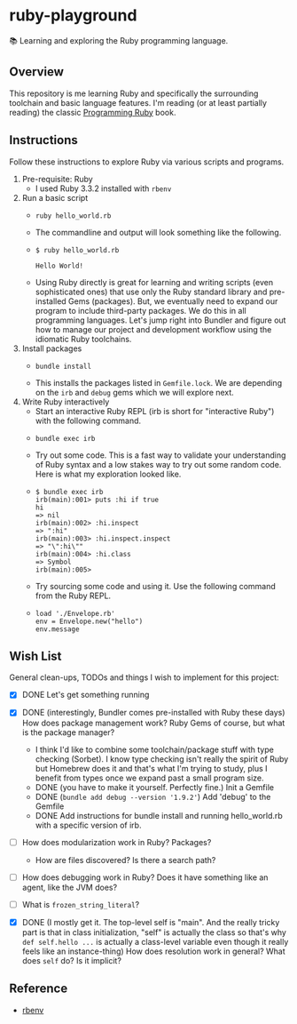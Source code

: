 # ruby-playground

📚 Learning and exploring the Ruby programming language.


## Overview

This repository is me learning Ruby and specifically the surrounding toolchain and basic language features. I'm reading
(or at least partially reading) the classic [Programming Ruby](https://pragprog.com/titles/ruby5/programming-ruby-3-3-5th-edition/)
book.


## Instructions

Follow these instructions to explore Ruby via various scripts and programs.

1. Pre-requisite: Ruby
   * I used Ruby 3.3.2 installed with `rbenv`
2. Run a basic script
   * ```shell
     ruby hello_world.rb 
     ```
   * The commandline and output will look something like the following.
   * ```text
     $ ruby hello_world.rb 
     
     Hello World!
     ```
   * Using Ruby directly is great for learning and writing scripts (even sophisticated ones) that use only the Ruby
     standard library and pre-installed Gems (packages). But, we eventually need to expand our program to include
     third-party packages. We do this in all programming languages. Let's jump right into Bundler and figure out how to
     manage our project and development workflow using the idiomatic Ruby toolchains.
3. Install packages
   * ```shell
     bundle install
     ```
   * This installs the packages listed in `Gemfile.lock`. We are depending on the `irb` and `debug` gems which we will
     explore next.
4. Write Ruby interactively
   * Start an interactive Ruby REPL (irb is short for "interactive Ruby") with the following command.
   * ```shell
     bundle exec irb
     ```
   * Try out some code. This is a fast way to validate your understanding of Ruby syntax and a low stakes way to try out
     some random code. Here is what my exploration looked like.
   * ```text
     $ bundle exec irb
     irb(main):001> puts :hi if true
     hi
     => nil
     irb(main):002> :hi.inspect
     => ":hi"
     irb(main):003> :hi.inspect.inspect
     => "\":hi\""
     irb(main):004> :hi.class
     => Symbol
     irb(main):005>
     ```
   * Try sourcing some code and using it. Use the following command from the Ruby REPL.
   * ```text
     load './Envelope.rb'
     env = Envelope.new("hello")
     env.message
     ```
   

## Wish List

General clean-ups, TODOs and things I wish to implement for this project:

* [x] DONE Let's get something running
* [x] DONE (interestingly, Bundler comes pre-installed with Ruby these days) How does package management work? Ruby Gems of course, but what is the package manager?
   * I think I'd like to combine some toolchain/package stuff with type checking (Sorbet). I know type checking isn't
     really the spirit of Ruby but Homebrew does it and that's what I'm trying to study, plus I benefit from types once
     we expand past a small program size.
   * DONE (you have to make it yourself. Perfectly fine.) Init a Gemfile
   * DONE (`bundle add debug --version '1.9.2'`) Add 'debug' to the Gemfile
   * DONE Add instructions for bundle install and running hello_world.rb with a specific version of irb.
* [ ] How does modularization work in Ruby? Packages?
   * How are files discovered? Is there a search path?
* [ ] How does debugging work in Ruby? Does it have something like an agent, like the JVM does?
* [ ] What is `frozen_string_literal`?
* [x] DONE (I mostly get it. The top-level self is "main". And the really tricky part is that in class initialization,
  "self" is actually the class so that's why `def self.hello ...` is actually a class-level variable even though it
  really feels like an instance-thing) How does resolution work in general? What does `self` do? Is it implicit?


## Reference

* [rbenv](https://github.com/rbenv/rbenv)

